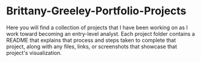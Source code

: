 # Brittany-Greeley-Portfolio-Projects

Here you will find a collection of projects that I have been working on as I work toward becoming an entry-level analyst. Each project folder contains a README that explains that process and steps taken to complete that project, along with any files, links, or screenshots that showcase that project's visualization. 
